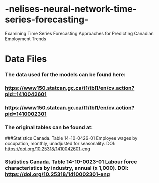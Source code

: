 # -nelises-neural-network-time-series-forecasting-
Examining Time Series Forecasting Approaches for Predicting Canadian Employment Trends

# Data Files
### The data used for the models can be found here:
### https://www150.statcan.gc.ca/t1/tbl1/en/cv.action?pid=1410042601
### https://www150.statcan.gc.ca/t1/tbl1/en/cv.action?pid=1410002301

### The original tables can be found at:
###Statistics Canada. Table 14-10-0426-01  Employee wages by occupation, monthly, unadjusted for seasonality. DOI: https://doi.org/10.25318/1410042601-eng
### Statistics Canada. Table 14-10-0023-01  Labour force characteristics by industry, annual (x 1,000). DOI: https://doi.org/10.25318/1410002301-eng
